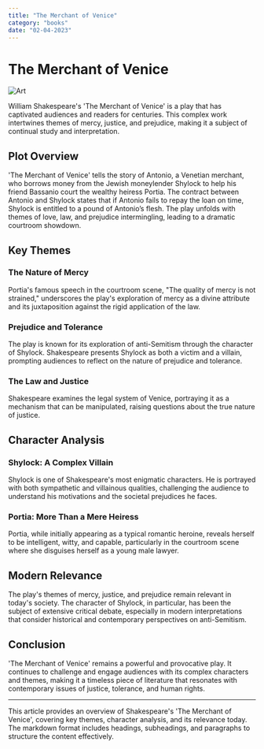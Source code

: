 ```yaml
---
title: "The Merchant of Venice"
category: "books"
date: "02-04-2023"
---
```


# The Merchant of Venice

![Art](/merchant.jpeg)

William Shakespeare's 'The Merchant of Venice' is a play that has captivated audiences and readers for centuries. This complex work intertwines themes of mercy, justice, and prejudice, making it a subject of continual study and interpretation.

## Plot Overview

'The Merchant of Venice' tells the story of Antonio, a Venetian merchant, who borrows money from the Jewish moneylender Shylock to help his friend Bassanio court the wealthy heiress Portia. The contract between Antonio and Shylock states that if Antonio fails to repay the loan on time, Shylock is entitled to a pound of Antonio’s flesh. The play unfolds with themes of love, law, and prejudice intermingling, leading to a dramatic courtroom showdown.

## Key Themes

### The Nature of Mercy

Portia's famous speech in the courtroom scene, "The quality of mercy is not strained," underscores the play's exploration of mercy as a divine attribute and its juxtaposition against the rigid application of the law.

### Prejudice and Tolerance

The play is known for its exploration of anti-Semitism through the character of Shylock. Shakespeare presents Shylock as both a victim and a villain, prompting audiences to reflect on the nature of prejudice and tolerance.

### The Law and Justice

Shakespeare examines the legal system of Venice, portraying it as a mechanism that can be manipulated, raising questions about the true nature of justice.

## Character Analysis

### Shylock: A Complex Villain

Shylock is one of Shakespeare's most enigmatic characters. He is portrayed with both sympathetic and villainous qualities, challenging the audience to understand his motivations and the societal prejudices he faces.

### Portia: More Than a Mere Heiress

Portia, while initially appearing as a typical romantic heroine, reveals herself to be intelligent, witty, and capable, particularly in the courtroom scene where she disguises herself as a young male lawyer.

## Modern Relevance

The play's themes of mercy, justice, and prejudice remain relevant in today's society. The character of Shylock, in particular, has been the subject of extensive critical debate, especially in modern interpretations that consider historical and contemporary perspectives on anti-Semitism.

## Conclusion

'The Merchant of Venice' remains a powerful and provocative play. It continues to challenge and engage audiences with its complex characters and themes, making it a timeless piece of literature that resonates with contemporary issues of justice, tolerance, and human rights.

---

This article provides an overview of Shakespeare's 'The Merchant of Venice', covering key themes, character analysis, and its relevance today. The markdown format includes headings, subheadings, and paragraphs to structure the content effectively.
